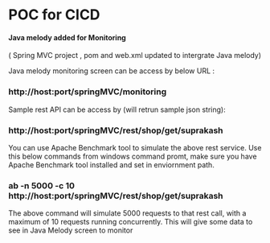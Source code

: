 # POC for CICD
#### Java melody added for Monitoring 
( Spring MVC project , pom and web.xml updated to intergrate Java melody)

Java melody monitoring screen can be access by below URL :
### http://host:port/springMVC/monitoring

Sample rest API can be access by (will retrun sample json string):
### http://host:port/springMVC/rest/shop/get/suprakash

You can use Apache Benchmark tool to simulate the above rest service. Use this below commands from windows command promt, make sure you have Apache Benchmark tool installed and set in enviornment path.

### ab -n 5000 -c 10 http://host:port/springMVC/rest/shop/get/suprakash

The above command will simulate 5000 requests to that rest call, with a maximum of 10 requests running concurrently. This will give some data to see in Java Melody screen to monitor
